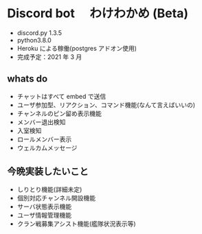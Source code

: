 # Discord bot 　わけわかめ (Beta)

- discord.py 1.3.5
- python3.8.0
- Heroku による稼働(postgres アドオン使用)
- 完成予定：2021 年 3 月

## whats do

- チャットはすべて embed で送信
- ユーザ参加型、リアクション、コマンド機能(なんて言えばいいの)
- チャンネルのピン留め表示機能
- メンバー退出検知
- 入室検知
- ロールメンバー表示
- ウェルカムメッセージ

## 今晩実装したいこと

- しりとり機能(詳細未定)
- 個別対応チャンネル開設機能
- サーバ状態表示機能
- ユーザ情報管理機能
- クラン戦募集アシスト機能(艦隊状況表示等)
